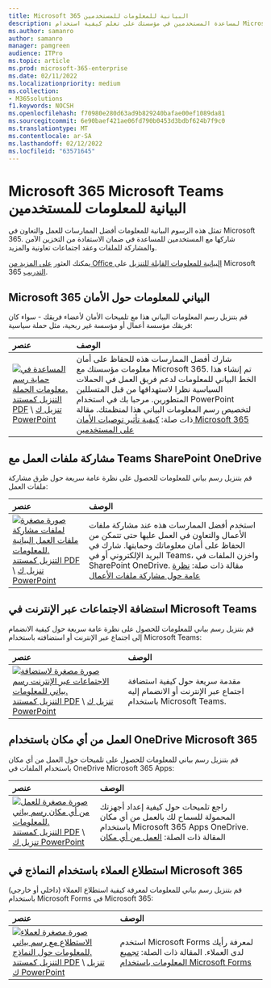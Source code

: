 ```yaml
---
title: Microsoft 365 البيانية للمعلومات للمستخدمين
description: لمساعدة المستخدمين في مؤسستك على تعلم كيفية استخدام Microsoft 365 Microsoft Teams مع هذه الرسوم البيانية للمعلومات.
ms.author: samanro
author: samanro
manager: pamgreen
audience: ITPro
ms.topic: article
ms.prod: microsoft-365-enterprise
ms.date: 02/11/2022
ms.localizationpriority: medium
ms.collection:
- M365solutions
f1.keywords: NOCSH
ms.openlocfilehash: f70980e280d63ad9b829240bafae00ef1089da81
ms.sourcegitcommit: 6e90baef421ae06fd790b0453d3bdbf624b7f9c0
ms.translationtype: MT
ms.contentlocale: ar-SA
ms.lasthandoff: 02/12/2022
ms.locfileid: "63571645"
---
```

# <a name="microsoft-365-and-microsoft-teams-infographics-for-your-users"></a>Microsoft 365 Microsoft Teams البيانية للمعلومات للمستخدمين

تمثل هذه الرسوم البيانية للمعلومات أفضل الممارسات للعمل والتعاون في Microsoft 365. شاركها مع المستخدمين للمساعدة في ضمان الاستفادة من التخزين الآمن والمشاركة للملفات وعقد اجتماعات تعاونية والمزيد.

يمكنك العثور [على المزيد من Office البيانية للمعلومات القابلة للتنزيل](https://support.microsoft.com/office/great-ways-to-work-with-office-6fe70269-b9a4-4ef0-a96e-7a5858b3bd5a) على Microsoft 365 [التدريب](https://support.microsoft.com/training).

## <a name="microsoft-365-security-tips-infographic"></a>Microsoft 365 البياني للمعلومات حول الأمان

قم بتنزيل رسم المعلومات البياني هذا مع تلميحات الأمان لأعضاء فريقك - سواء كان فريقك مؤسسة أعمال أو مؤسسة غير ربحية، مثل حملة سياسية:

| عنصر | الوصف |
|:-----|:-----|
|[![المساعدة في حماية رسم معلومات الحملة.](../media/M365-Campaigns-WhatCanUsersDoToSecure-358x201.png)](https://download.microsoft.com/download/f/c/5/fc58bc0c-773a-4ac8-a232-6f986f61ef58/M365CampaignsWhatCanUsersDoToSecure.pdf) <br/> [التنزيل كمستند PDF](https://download.microsoft.com/download/f/c/5/fc58bc0c-773a-4ac8-a232-6f986f61ef58/M365CampaignsWhatCanUsersDoToSecure.pdf) \  [تنزيل ك PowerPoint](https://download.microsoft.com/download/f/c/5/fc58bc0c-773a-4ac8-a232-6f986f61ef58/M365CampaignsWhatCanUsersDoToSecure.pptx)| شارك أفضل الممارسات هذه للحفاظ على أمان معلومات مؤسستك مع Microsoft 365. تم إنشاء هذا الخط البياني للمعلومات لدعم فريق العمل في الحملات السياسية نظرا لاستهدافها من قبل المتسللين المتطورين. مرحبا بك في استخدام PowerPoint لتخصيص رسم المعلومات البياني هذا لمنظمتك. مقالة ذات صلة: [كيفية تأثير توصيات الأمان Microsoft 365 على المستخدمين](../business-premium/m365-campaigns-users.md)|

## <a name="share-your-business-files-with-teams-sharepoint-and-onedrive"></a>مشاركة ملفات العمل مع Teams SharePoint OneDrive

قم بتنزيل رسم بياني للمعلومات للحصول على نظرة عامة سريعة حول طرق مشاركة ملفات العمل:
  
| عنصر | الوصف |
|:-----|:-----|
|[![صورة مصغرة لملفات مشاركة ملفات العمل البيانية للمعلومات.](../media/solutions-architecture-center/m365-smbscenarios-shareyourfiles-square.png)](https://go.microsoft.com/fwlink/?linkid=2079435) <br/> [التنزيل كمستند PDF](https://go.microsoft.com/fwlink/?linkid=2079435) \  [تنزيل ك PowerPoint](https://go.microsoft.com/fwlink/?linkid=2079438) | استخدم أفضل الممارسات هذه عند مشاركة ملفات الأعمال والتعاون في العمل عليها حتى تتمكن من الحفاظ على أمان معلوماتك وحمايتها. شارك في البريد الإلكتروني أو في Teams، واخزن الملفات في SharePoint OneDrive. مقالة ذات صلة: [نظرة عامة حول مشاركة ملفات الأعمال](../business-video/overview-file-sharing.md)|

## <a name="host-online-meetings-in-microsoft-teams"></a>استضافة الاجتماعات عبر الإنترنت في Microsoft Teams

قم بتنزيل رسم بياني للمعلومات للحصول على نظرة عامة سريعة حول كيفية الانضمام إلى اجتماع عبر الإنترنت أو استضافته باستخدام Microsoft Teams:

| عنصر | الوصف |
|:-----|:-----|
|[![صورة مصغرة لاستضافة الاجتماعات عبر الإنترنت رسم بياني للمعلومات.](../media/solutions-architecture-center/m365-smbscenarios-hostteammeetings-square.png)](https://go.microsoft.com/fwlink/?linkid=2078712) <br/> [التنزيل كمستند PDF](https://go.microsoft.com/fwlink/?linkid=2078712) \  [تنزيل ك PowerPoint](https://go.microsoft.com/fwlink/?linkid=2079515) | مقدمة سريعة حول كيفية استضافة اجتماع عبر الإنترنت أو الانضمام إليه باستخدام Microsoft Teams. 

## <a name="work-from-anywhere-with-onedrive-and-microsoft-365"></a>العمل من أي مكان باستخدام OneDrive Microsoft 365

قم بتنزيل رسم بياني للمعلومات للحصول على تلميحات حول العمل من أي مكان باستخدام الملفات في OneDrive Microsoft 365 Apps:

| عنصر | الوصف |
|:-----|:-----|
|[![صورة مصغرة للعمل من أي مكان رسم بياني للمعلومات.](../media/solutions-architecture-center/m365-smbscenarios-workfromanywhere-square.png)](https://go.microsoft.com/fwlink/?linkid=2079451) <br/> [التنزيل كمستند PDF](https://go.microsoft.com/fwlink/?linkid=2079451) \  [تنزيل ك PowerPoint](https://go.microsoft.com/fwlink/?linkid=2079455) | راجع تلميحات حول كيفية إعداد أجهزتك المحمولة للسماح لك بالعمل من أي مكان باستخدام Microsoft 365 Apps OneDrive. المقالة ذات الصلة: [العمل من أي مكان](../business-video/work-from-anywhere.md)|

## <a name="survey-customers-with-forms-in-microsoft-365"></a>استطلاع العملاء باستخدام النماذج في Microsoft 365

قم بتنزيل رسم بياني للمعلومات لمعرفة كيفية استطلاع العملاء (داخلي أو خارجي) باستخدام Microsoft Forms في Microsoft 365:

| عنصر | الوصف |
|:-----|:-----|
|[![صورة مصغرة لعملاء الاستطلاع مع رسم بياني للمعلومات حول النماذج.](../media/solutions-architecture-center/m365-smbscenarios-surveywithforms-square.png)](https://go.microsoft.com/fwlink/?linkid=2079526) <br/> [التنزيل كمستند PDF](https://go.microsoft.com/fwlink/?linkid=2079526) \  [تنزيل ك PowerPoint](https://go.microsoft.com/fwlink/?linkid=2079446) | استخدم Microsoft Forms لمعرفة رأيك لدى العملاء. المقالة ذات الصلة: [تجميع المعلومات باستخدام Microsoft Forms](https://support.microsoft.com/topic/collect-information-with-microsoft-forms-a55d6e0d-04f6-45b8-b05f-b141b8ecb4d5)|
